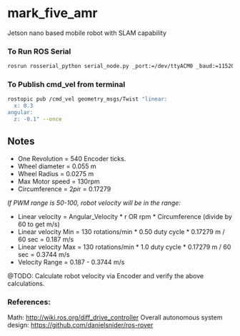 # mark_five_amr
Jetson nano based mobile robot with SLAM capability

### To Run ROS Serial  

```sh
rosrun rosserial_python serial_node.py _port:=/dev/ttyACM0 _baud:=115200
```

### To Publish cmd_vel from terminal
```sh
rostopic pub /cmd_vel geometry_msgs/Twist "linear:
  x: 0.3
angular:
  z: -0.1" --once
```

## Notes 

- One Revolution = 540 Encoder ticks. 
- Wheel diameter = 0.055 m
- Wheel Radius = 0.0275 m
- Max Motor speed = 130rpm
- Circumference = 2*pi*r = 0.17279

*If PWM range is 50-100, robot velocity will be in the range:*
- Linear velocity = Angular_Velocity * r OR rpm * Circumference (divide by 60 to get m/s)
- Linear velocity Min = 130 rotations/min * 0.50 duty cycle * 0.17279 m / 60 sec = 0.187 m/s
- Linear velocity Max = 130 rotations/min * 1.0 duty cycle * 0.17279 m / 60 sec = 0.3744 m/s
- Velocity Range = 0.187 - 0.3744 m/s

@TODO: Calculate robot velocity via Encoder and verify the above calculations.

### References:

Math: http://wiki.ros.org/diff_drive_controller
Overall autonomous system design: https://github.com/danielsnider/ros-rover  

